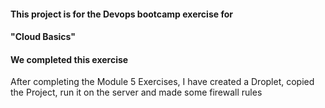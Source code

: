 #### This project is for the Devops bootcamp exercise for

#### "Cloud Basics"

#### We completed this exercise

After completing the Module 5 Exercises, I have created a Droplet, copied the Project, run it on the server and made some firewall rules